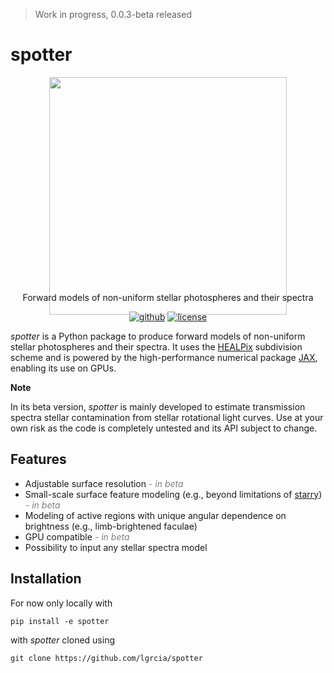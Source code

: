 > Work in progress, 0.0.3-beta released

# spotter

<p align="center" style="margin-bottom:-50px">
    <img src="docs/_static/spotter.jpg" width="380">
</p>

<p align="center">
  Forward models of non-uniform stellar photospheres and their spectra
  <br>
  <p align="center">
    <a href="https://github.com/lgrcia/spotter">
      <img src="https://img.shields.io/badge/github-lgrcia/spotter-indianred.svg?style=flat" alt="github"/></a>
    <a href="LICENCE">
      <img src="https://img.shields.io/badge/license-MIT-lightgray.svg?style=flat" alt="license"/>
    </a>
  </p>
</p>

*spotter* is a Python package to produce forward models of non-uniform stellar photospheres and their spectra. It uses the [HEALPix](https://healpix.sourceforge.io/) subdivision scheme and is powered by the high-performance numerical package [JAX](https://jax.readthedocs.io/en/latest/notebooks/quickstart.html), enabling its use on GPUs.

**Note**

In its beta version, *spotter* is mainly developed to estimate transmission spectra stellar contamination from stellar rotational light curves. Use at your own risk as the code is completely untested and its API subject to change.

## Features

- Adjustable surface resolution <span style="color:grey">- *in beta*</span>
- Small-scale surface feature modeling (e.g., beyond limitations of [starry]()) <span style="color:grey">- *in beta*</span>
- Modeling of active regions with unique angular dependence on brightness (e.g., limb-brightened faculae)
- GPU compatible <span style="color:grey">- *in beta*</span>
- Possibility to input any stellar spectra model


## Installation

For now only locally with

```
pip install -e spotter
```

with *spotter* cloned using
```
git clone https://github.com/lgrcia/spotter
```
